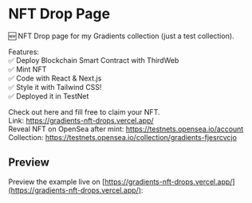 # NFT Drop Page

🆕 NFT Drop page for my Gradients collection (just a test collection).

Features: <br />
✅ Deploy Blockchain Smart Contract with ThirdWeb <br />
✅ Mint NFT <br />
✅ Code with React & Next.js <br />
✅ Style it with Tailwind CSS! <br />
✅ Deployed it in TestNet <br />

Check out here and fill free to claim your NFT. <br />
Link: https://gradients-nft-drops.vercel.app/ <br />
Reveal NFT on OpenSea after mint: https://testnets.opensea.io/account <br />
Collection: https://testnets.opensea.io/collection/gradients-fjesrcvcjo <br />

## Preview

Preview the example live on [https://gradients-nft-drops.vercel.app/](https://gradients-nft-drops.vercel.app/):
